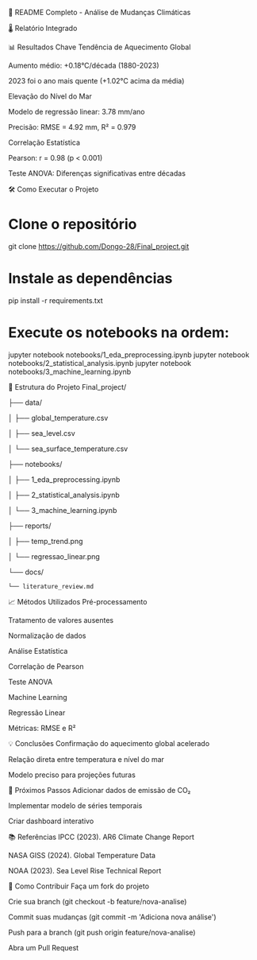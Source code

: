 📝 README Completo - Análise de Mudanças Climáticas

🌡️ Relatório Integrado

📊 Resultados Chave
Tendência de Aquecimento Global

Aumento médio: +0.18°C/década (1880-2023)

2023 foi o ano mais quente (+1.02°C acima da média)


Elevação do Nível do Mar

Modelo de regressão linear: 3.78 mm/ano

Precisão: RMSE = 4.92 mm, R² = 0.979


Correlação Estatística

Pearson: r = 0.98 (p < 0.001)

Teste ANOVA: Diferenças significativas entre décadas

🛠️ Como Executar o Projeto

# Clone o repositório
git clone https://github.com/Dongo-28/Final_project.git

# Instale as dependências
pip install -r requirements.txt

# Execute os notebooks na ordem:
jupyter notebook notebooks/1_eda_preprocessing.ipynb
jupyter notebook notebooks/2_statistical_analysis.ipynb
jupyter notebook notebooks/3_machine_learning.ipynb

📂 Estrutura do Projeto
Final_project/

├── data/

│   ├── global_temperature.csv

│   ├── sea_level.csv

│   └── sea_surface_temperature.csv

├── notebooks/

│   ├── 1_eda_preprocessing.ipynb

│   ├── 2_statistical_analysis.ipynb

│   └── 3_machine_learning.ipynb

├── reports/

│   ├── temp_trend.png

│   └── regressao_linear.png

└── docs/

    └── literature_review.md

📈 Métodos Utilizados
Pré-processamento

Tratamento de valores ausentes

Normalização de dados

Análise Estatística

Correlação de Pearson

Teste ANOVA

Machine Learning

Regressão Linear

Métricas: RMSE e R²

💡 Conclusões
Confirmação do aquecimento global acelerado

Relação direta entre temperatura e nível do mar

Modelo preciso para projeções futuras

🚀 Próximos Passos
Adicionar dados de emissão de CO₂

Implementar modelo de séries temporais

Criar dashboard interativo

📚 Referências
IPCC (2023). AR6 Climate Change Report

NASA GISS (2024). Global Temperature Data

NOAA (2023). Sea Level Rise Technical Report

👥 Como Contribuir
Faça um fork do projeto

Crie sua branch (git checkout -b feature/nova-analise)

Commit suas mudanças (git commit -m 'Adiciona nova análise')

Push para a branch (git push origin feature/nova-analise)

Abra um Pull Request